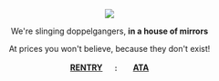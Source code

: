 <div align="center">

![](https://komarev.com/ghpvc/?username=gorestreet&label=†&color=red&style=flat)

<div align="center">


We're slinging doppelgangers, **in a house of mirrors**

At prices you won't believe, because they don't exist!


<b> [RENTRY](https://rentry.co/arg) ㅤ﹕⠀ㅤ[ATA]()</b>
